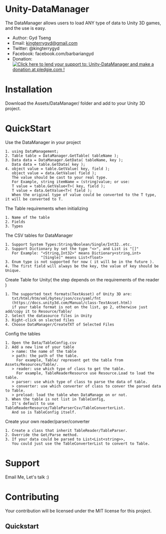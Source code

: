Unity-DataManager
=
The DataManager allows users to load ANY type of data to Unity 3D games, and the use is easy.

- Author: Gyd Tseng
- Email: kingterrygyd@gmail.com
- Twitter: @kingterrygyd
- Facebook: facebook.com/barbariangyd
- Donation: <a href='https://pledgie.com/campaigns/32250'><img alt='Click here to lend your support to: Unity-DataManager and make a donation at pledgie.com !' src='https://pledgie.com/campaigns/32250.png?skin_name=chrome' border='0' ></a>

Installation
=
Download the Assets/DataManager/ folder and add to your Unity 3D project.

QuickStart
=
Use the DataManager in your project
```
1. using DataManagement;
2. Table table = DataManager.GetTable( tableName );
3. Data data = DataManager.GetData( tableName, key );
   Data data = table.GetData( key );
4. object value = table.GetValue( key, field );
   object value = data.GetValue( field );
   The value should be cast to your real type.
   For Example, string itemName = (string)value; or use:
   T value = table.GetValue<T>( key, field );
   T value = data.GetValue<T>( field );
   When the original type of value could be converted to the T type, it will be converted to T.
```

The Table requirements when initializing
```
1. Name of the table
2. Fields
3. Types
```

The CSV tables for DataManager
```
1. Support System Types:String/Boolean/Single/Int32..etc.
2. Support Dictionary by set the type "<>", and List is "[]"
   For Example: "<String,Int32>" means Dictionary<string,int>
                "[Single]" means List<float>
3. Enum type is not supported for now ( it will be in the future ).
4. The first field will always be the key, the value of key should be Unique.
```

Create Table for Unity( the step depends on the requirements of the reader )
```
1. The supported text formats(TextAsset) of Unity 3D are:
   txt/html/htm/xml/bytes/json/csv/yaml/fnt
   (https://docs.unity3d.com/Manual/class-TextAsset.html)
   if your table format is not on the list, go 2, otherwise just add/copy it to Resource/Table/
2. Select the datasource files in Unity
3. Right-click on slected files
4. Choose DataManager/CreateTXT of Selected Files
```

Config the tables
```
1. Open the Data/TableConfig.csv
2. Add a new line of your table
   > name: the name of the table
   > path: the path of the table.
     For example, Table/ represent get the table from Assets/Resources/Table/.
   > reader: use which type of class to get the table.
     For example, TableReaderResource use Resource.Load to load the table.
   > parser: use which type of class to parse the data of table.
   > converter: use which converter of class to conver the parsed data to Table.
   > preload: load the table when DataManage on or not.
3. When the table is not list in TableConfig,
   It's default to use TableReaderResource/TableParserCsv/TableConverterList.
   And so is TableConfig itself.
```

Create your own reader/parser/converter
```
1. Create a class that inherit TableReader/TableParser.
2. Override the Get/Parse method.
3. If your data could be parsed to List<List<string>>,
   You could just use the TableConverterList to convert to Table.
```

Support
=
Email Me, Let's talk :)

Contributing
=
Your contribution will be licensed under the MIT license for this project.




Quickstart
----------
